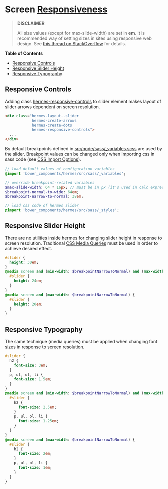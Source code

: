 <!--

   Copyright 2015 Maciej Chałapuk

   Licensed under the Apache License, Version 2.0 (the "License");
   you may not use this file except in compliance with the License.
   You may obtain a copy of the License at

       http://www.apache.org/licenses/LICENSE-2.0

   Unless required by applicable law or agreed to in writing, software
   distributed under the License is distributed on an "AS IS" BASIS,
   WITHOUT WARRANTIES OR CONDITIONS OF ANY KIND, either express or implied.
   See the License for the specific language governing permissions and
   limitations under the License.

-->

# Screen [Responsiveness][0]

> **DISCLAIMER**
>
> All size values (except for max-slide-width) are set in **em**. It is
> recommended way of setting sizes in sites using responsive web design.
> See [this thread on StackOverflow][1] for details.

[0]: https://en.wikipedia.org/wiki/Responsive_web_design
[1]: http://stackoverflow.com/questions/22228568/switching-to-em-based-media-queries

**Table of Contents**

 * [Responsive Controls](#responsive-controls)
 * [Responsive Slider Height](#responsive-slider-height)
 * [Responsive Typography](#responsive-typography)

## Responsive Controls

Adding class [hermes-responsive-controls][10] to slider element makes layout
of slider arrows dependent on screen resolution.

```html
<div class="hermes-layout--slider
            hermes-create-arrows
            hermes-create-dots
            hermes-responsive-controls">
  ...
</div>
```

By default breakpoints defined in [src/node/sass/\_variables.scss][11] are used
by the slider. Breakpoint values can be changed only when importing css in sass
code (see [CSS Import Options][12]).

```sass
// load default values of configuration variables
@import 'bower_components/hermes/src/sass/_variables';

// override breakpoint-related variables
$max-slide-width: 64 * 16px; // must be in px (it's used in calc expressions)
$breakpoint-normal-to-wide: 64em;
$breakpoint-narrow-to-normal: 38em;

// load css code of hermes slider
@import 'bower_components/hermes/src/sass/_styles';
```

[10]: class-names.md#hermes-responsive-controls
[11]: ../src/sass/_variables.scss
[12]: css-import-options.md

## Responsive Slider Height

There are no utilities inside hermes for changing slider height in response to
screen resolution. Traditional [CSS Media Queries][20] must be used in order to
achieve desired effect.

```sass
#slider {
  height: 30em;
}
@media screen and (min-width: $breakpointNarrowToNormal) and (max-width: $breakpointNormalToWide) {
  #slider {
    height: 24em;
  }
}
@media screen and (max-width: $breakpointNarrowToNormal) {
  #slider {
    height: 20em;
  }
}
```

[20]: https://css-tricks.com/css-media-queries/

## Responsive Typography

The same technique (media queries) must be applied when changing font sizes
in response to screen resolution.

```sass
#slider {
  h2 {
    font-size: 3em;
  }
  p, ul, ol, li {
    font-size: 1.5em;
  }
}
@media screen and (min-width: $breakpointNarrowToNormal) and (max-width: $breakpointNormalToWide) {
  #slider {
    h2 {
      font-size: 2.5em;
    }
    p, ul, ol, li {
      font-size: 1.25em;
    }
  }
}
@media screen and (max-width: $breakpointNarrowToNormal) {
  #slider {
    h2 {
      font-size: 2em;
    }
    p, ul, ol, li {
      font-size: 1em;
    }
  }
}
```

